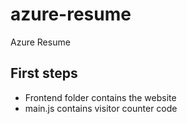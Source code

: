 # azure-resume
Azure Resume

## First steps

- Frontend folder contains the website
- main.js contains visitor counter code

